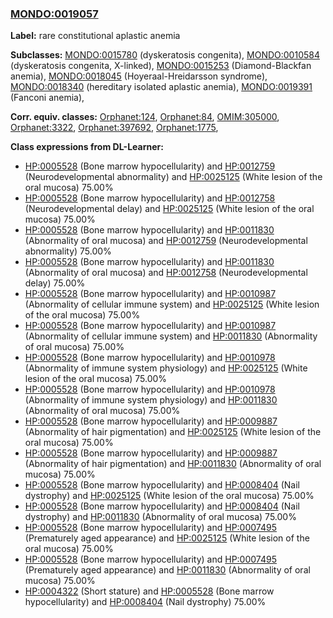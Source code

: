 
### [MONDO:0019057](http://purl.obolibrary.org/obo/MONDO_0019057)
**Label:** rare constitutional aplastic anemia

**Subclasses:** [MONDO:0015780](http://purl.obolibrary.org/obo/MONDO_0015780) (dyskeratosis congenita), [MONDO:0010584](http://purl.obolibrary.org/obo/MONDO_0010584) (dyskeratosis congenita, X-linked), [MONDO:0015253](http://purl.obolibrary.org/obo/MONDO_0015253) (Diamond-Blackfan anemia), [MONDO:0018045](http://purl.obolibrary.org/obo/MONDO_0018045) (Hoyeraal-Hreidarsson syndrome), [MONDO:0018340](http://purl.obolibrary.org/obo/MONDO_0018340) (hereditary isolated aplastic anemia), [MONDO:0019391](http://purl.obolibrary.org/obo/MONDO_0019391) (Fanconi anemia), 

**Corr. equiv. classes:** [Orphanet:124](http://www.orpha.net/ORDO/Orphanet_124), [Orphanet:84](http://www.orpha.net/ORDO/Orphanet_84), [OMIM:305000](http://purl.obolibrary.org/obo/OMIM_305000), [Orphanet:3322](http://www.orpha.net/ORDO/Orphanet_3322), [Orphanet:397692](http://www.orpha.net/ORDO/Orphanet_397692), [Orphanet:1775](http://www.orpha.net/ORDO/Orphanet_1775), 

**Class expressions from DL-Learner:**

- [HP:0005528](http://purl.obolibrary.org/obo/HP_0005528) (Bone marrow hypocellularity) and [HP:0012759](http://purl.obolibrary.org/obo/HP_0012759) (Neurodevelopmental abnormality) and [HP:0025125](http://purl.obolibrary.org/obo/HP_0025125) (White lesion of the oral mucosa) 75.00%
- [HP:0005528](http://purl.obolibrary.org/obo/HP_0005528) (Bone marrow hypocellularity) and [HP:0012758](http://purl.obolibrary.org/obo/HP_0012758) (Neurodevelopmental delay) and [HP:0025125](http://purl.obolibrary.org/obo/HP_0025125) (White lesion of the oral mucosa) 75.00%
- [HP:0005528](http://purl.obolibrary.org/obo/HP_0005528) (Bone marrow hypocellularity) and [HP:0011830](http://purl.obolibrary.org/obo/HP_0011830) (Abnormality of oral mucosa) and [HP:0012759](http://purl.obolibrary.org/obo/HP_0012759) (Neurodevelopmental abnormality) 75.00%
- [HP:0005528](http://purl.obolibrary.org/obo/HP_0005528) (Bone marrow hypocellularity) and [HP:0011830](http://purl.obolibrary.org/obo/HP_0011830) (Abnormality of oral mucosa) and [HP:0012758](http://purl.obolibrary.org/obo/HP_0012758) (Neurodevelopmental delay) 75.00%
- [HP:0005528](http://purl.obolibrary.org/obo/HP_0005528) (Bone marrow hypocellularity) and [HP:0010987](http://purl.obolibrary.org/obo/HP_0010987) (Abnormality of cellular immune system) and [HP:0025125](http://purl.obolibrary.org/obo/HP_0025125) (White lesion of the oral mucosa) 75.00%
- [HP:0005528](http://purl.obolibrary.org/obo/HP_0005528) (Bone marrow hypocellularity) and [HP:0010987](http://purl.obolibrary.org/obo/HP_0010987) (Abnormality of cellular immune system) and [HP:0011830](http://purl.obolibrary.org/obo/HP_0011830) (Abnormality of oral mucosa) 75.00%
- [HP:0005528](http://purl.obolibrary.org/obo/HP_0005528) (Bone marrow hypocellularity) and [HP:0010978](http://purl.obolibrary.org/obo/HP_0010978) (Abnormality of immune system physiology) and [HP:0025125](http://purl.obolibrary.org/obo/HP_0025125) (White lesion of the oral mucosa) 75.00%
- [HP:0005528](http://purl.obolibrary.org/obo/HP_0005528) (Bone marrow hypocellularity) and [HP:0010978](http://purl.obolibrary.org/obo/HP_0010978) (Abnormality of immune system physiology) and [HP:0011830](http://purl.obolibrary.org/obo/HP_0011830) (Abnormality of oral mucosa) 75.00%
- [HP:0005528](http://purl.obolibrary.org/obo/HP_0005528) (Bone marrow hypocellularity) and [HP:0009887](http://purl.obolibrary.org/obo/HP_0009887) (Abnormality of hair pigmentation) and [HP:0025125](http://purl.obolibrary.org/obo/HP_0025125) (White lesion of the oral mucosa) 75.00%
- [HP:0005528](http://purl.obolibrary.org/obo/HP_0005528) (Bone marrow hypocellularity) and [HP:0009887](http://purl.obolibrary.org/obo/HP_0009887) (Abnormality of hair pigmentation) and [HP:0011830](http://purl.obolibrary.org/obo/HP_0011830) (Abnormality of oral mucosa) 75.00%
- [HP:0005528](http://purl.obolibrary.org/obo/HP_0005528) (Bone marrow hypocellularity) and [HP:0008404](http://purl.obolibrary.org/obo/HP_0008404) (Nail dystrophy) and [HP:0025125](http://purl.obolibrary.org/obo/HP_0025125) (White lesion of the oral mucosa) 75.00%
- [HP:0005528](http://purl.obolibrary.org/obo/HP_0005528) (Bone marrow hypocellularity) and [HP:0008404](http://purl.obolibrary.org/obo/HP_0008404) (Nail dystrophy) and [HP:0011830](http://purl.obolibrary.org/obo/HP_0011830) (Abnormality of oral mucosa) 75.00%
- [HP:0005528](http://purl.obolibrary.org/obo/HP_0005528) (Bone marrow hypocellularity) and [HP:0007495](http://purl.obolibrary.org/obo/HP_0007495) (Prematurely aged appearance) and [HP:0025125](http://purl.obolibrary.org/obo/HP_0025125) (White lesion of the oral mucosa) 75.00%
- [HP:0005528](http://purl.obolibrary.org/obo/HP_0005528) (Bone marrow hypocellularity) and [HP:0007495](http://purl.obolibrary.org/obo/HP_0007495) (Prematurely aged appearance) and [HP:0011830](http://purl.obolibrary.org/obo/HP_0011830) (Abnormality of oral mucosa) 75.00%
- [HP:0004322](http://purl.obolibrary.org/obo/HP_0004322) (Short stature) and [HP:0005528](http://purl.obolibrary.org/obo/HP_0005528) (Bone marrow hypocellularity) and [HP:0008404](http://purl.obolibrary.org/obo/HP_0008404) (Nail dystrophy) 75.00%


